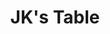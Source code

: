 ---
layout: place
title: JK's Table
permalink: /minnesota/edina/jk-s-table.html
stateAbbr: MN
stateName: Minnesota
cityName: Edina
seo:
  type: restaurant
  links: http://www.jkstable.com/
place_id: ChIJ4zufmuUj9ocRVTkKIA3N8xA
photos:
  - name: >-
      places/ChIJ4zufmuUj9ocRVTkKIA3N8xA/photos/AeeoHcI-QRdVmsCiEKwUutYRYrN2kd5AUvNzh6Ou5h3Rz7Ec8wvin09eW-6TyTLLChMHRl3aMNDs3wriFrTpLx72flmWY9ieesojYr1dn1LqTOxf0ln26e-_5BirBA6ILKPZGrH-26pKO-_SfoUhQivrvJpGvuEVkoshSKZXtZAMw38d9KIMEZbkpYrp8QUC-5RIfRH699Ft60ecfoGm3XUFvZbR2RUeAAQjPm5-y_0oDo8uhAPqmQYSsCG4ThbfLIoaHDUr08GZJE2QoCQVbpX3pgoHQphqVr-WLbXshzwcs1t0h7flzkMGf97eEazD_zgHE_USqwT9bW9thcqO6krZxsEqR5lhAAky938yxiTYLai4ff70xOTaKDEXgI9ET7LF9kbcwSpftBE1LOJveOJFjDk7_X9XIhG-v8DiTWzvZGuDSU62
    widthPx: 3024
    heightPx: 4032
    authorAttributions:
      - displayName: Hot Seat Reviews
        uri: https://maps.google.com/maps/contrib/113677594900761522311
        photoUri: >-
          https://lh3.googleusercontent.com/a-/ALV-UjVlSClsD5cfdeME8tSL1_ABmNMrCUOPsJgV-TUsyb98peGUgLM=s100-p-k-no-mo
    flagContentUri: >-
      https://www.google.com/local/imagery/report/?cb_client=maps_api_places.places_api&image_key=!1e10!2sCIHM0ogKEICAgIC6nPDt6gE&hl=en-US
    googleMapsUri: >-
      https://www.google.com/maps/place//data=!3m4!1e2!3m2!1sCIHM0ogKEICAgIC6nPDt6gE!2e10!4m2!3m1!1s0x87f623e59a9f3be3:0x10f3cd0d200a3955
  - name: >-
      places/ChIJ4zufmuUj9ocRVTkKIA3N8xA/photos/AeeoHcJ7arOID4iResDoEVh_T-3_qMQxJJ8Q-cRUve8jNXGxqxCZzLZXDZETFL4VOwxImy0fry7Rd8FaQxaFgv_shLUtubDHvl04cl8yCbmt74j3awn2Wbl6SCmIYbip9YboyZoPHCtzrlj0ucCRY0b4X8fEW6FlI0ZxuwZYwcjnkmnD980UTlQaQvK9HYRLewKXgMVhEi6NqI_M9Xz3rDFIGkGmyZNArpWLew3ECTCpPhzoRJxGsJtvHxaUiZRXpMSwpJtegUKO-ZsgEgg0yAsmS5XNIpGk91lf-SiIxFCClkZS9A
    widthPx: 750
    heightPx: 500
    authorAttributions:
      - displayName: JK's Table
        uri: https://maps.google.com/maps/contrib/116634052102779692296
        photoUri: >-
          https://lh3.googleusercontent.com/a-/ALV-UjWZPpzLxNKqRSrywvOklNYkU8AfxedDcLWZaT8M6XWY8P4h5UI=s100-p-k-no-mo
    flagContentUri: >-
      https://www.google.com/local/imagery/report/?cb_client=maps_api_places.places_api&image_key=!1e10!2sAF1QipNqZNj4T_epKeAoAG7tWBSXXqd1XBrj3b0RMTkL&hl=en-US
    googleMapsUri: >-
      https://www.google.com/maps/place//data=!3m4!1e2!3m2!1sAF1QipNqZNj4T_epKeAoAG7tWBSXXqd1XBrj3b0RMTkL!2e10!4m2!3m1!1s0x87f623e59a9f3be3:0x10f3cd0d200a3955
  - name: >-
      places/ChIJ4zufmuUj9ocRVTkKIA3N8xA/photos/AeeoHcKfm-KrSPcSwvvry_OTHUQyhEja2q_6up98xILu30IyEv8BH_uNOvCg5HDWufFv5tW_j5ze34XtF-dnGwKT1EpN91eBOayiRaYJ4FiVxGy7rypkvAOuANgnBnkSAeMDPcpTAdnUmXPikEL6n39xXnp5YVSKxYQpaLoGNX1PYv8a_J19VYwQPzadIhQAqpmzJ0KuhYqyjC0VBwDCLrcWF22sH55aRe-6uwXf15oHfkuJOCjrm3t6IlxS2KXQqufsVYWo3Xu1_WWDT0U2q4BRBRiH0PNPY00GWkul64DIE-xApg
    widthPx: 750
    heightPx: 500
    authorAttributions:
      - displayName: JK's Table
        uri: https://maps.google.com/maps/contrib/116634052102779692296
        photoUri: >-
          https://lh3.googleusercontent.com/a-/ALV-UjWZPpzLxNKqRSrywvOklNYkU8AfxedDcLWZaT8M6XWY8P4h5UI=s100-p-k-no-mo
    flagContentUri: >-
      https://www.google.com/local/imagery/report/?cb_client=maps_api_places.places_api&image_key=!1e10!2sAF1QipP4jnNxS1yowY8T-ho8m91dEg-WbRU3QK96fdXn&hl=en-US
    googleMapsUri: >-
      https://www.google.com/maps/place//data=!3m4!1e2!3m2!1sAF1QipP4jnNxS1yowY8T-ho8m91dEg-WbRU3QK96fdXn!2e10!4m2!3m1!1s0x87f623e59a9f3be3:0x10f3cd0d200a3955
  - name: >-
      places/ChIJ4zufmuUj9ocRVTkKIA3N8xA/photos/AeeoHcJ5wGzsrgsvTevQ8BcUvIELk7KS6wZacUKQq393-pbSzexAO6du0kZgKn7fpL73r1MTT1OmhMAmriXkiFNzpVIr46pg8945ntUTDOdWtP8QKJLCMQZib3EekP7bSzVR5J9y0Yonldsa_78fdi7eIKO-u3sclsx22rYRBqOwq7Km5YkvifZX7bVmq65sTdVfro-k9ONqCo1nRrjQkFTSr8bQ864iNi7ss5HE9uC-5olOtPC4iHPVRf9fsvjiXTQIEJHGuSpvLqODwoQz6W0ubc-iu4d5B3g3ezGdBzU2zaXi5gfUZPvfG30EJeYQ4ojoNPnIxnaYBCUNr_pGjC7cpI9tZO2QioDuUhXArQu4JYWooY6wPb_zWhsHBipzMGN7bdyhIGdJic6sBU4t_CB_-njaSRmi_faW-PZe3-Mf8QlCd4U
    widthPx: 4080
    heightPx: 3072
    authorAttributions:
      - displayName: Andre
        uri: https://maps.google.com/maps/contrib/112415752346062296023
        photoUri: >-
          https://lh3.googleusercontent.com/a/ACg8ocJ-akPO1gEjbUkNw_UoOye3PdTGXiSGY7XlSot5WwWGq44l-A=s100-p-k-no-mo
    flagContentUri: >-
      https://www.google.com/local/imagery/report/?cb_client=maps_api_places.places_api&image_key=!1e10!2sCIHM0ogKEICAgID9sM6xtwE&hl=en-US
    googleMapsUri: >-
      https://www.google.com/maps/place//data=!3m4!1e2!3m2!1sCIHM0ogKEICAgID9sM6xtwE!2e10!4m2!3m1!1s0x87f623e59a9f3be3:0x10f3cd0d200a3955
  - name: >-
      places/ChIJ4zufmuUj9ocRVTkKIA3N8xA/photos/AeeoHcJTmYi93cVXpOMR82aYEtbl0fGFFOVme1W-yNnJWuI3WC1DN4CeZX24oxtFjCAHLkwK2vL0j9TQF1NFkUQ_h03GysEm50dmtoxfvGm66VBH3g7J8O3QY_UP_Vy6oZMLi74e5gV2Uea1dDK-7DvZMW4L1K5b_DgZwe4Mx1kwwHRAuGajOp_nOU-u4RtdP9_SGBxB6kQInh8y0SZHibhH-Xul69he_8FmSpVTjGFSg7K5gJFu5LbjlKBig_Dzu7ULd_FTEcY5asamVD0doaBgotRRdDIYVW0tRXoMHyBdTZaKFUGazw7B2MEKXI8bXQ4-EnA1-Vh1XUlI26DmZ-vV6D6QSwR-AvImNd3oGS00qnlcEjjk4GfMRur5BdzkxvrEzbJMSIAoSHxSvMqvUwLwXgUM9FHlGz8OwEN4YRSskPokCQ
    widthPx: 3072
    heightPx: 4096
    authorAttributions:
      - displayName: Darla Thurner
        uri: https://maps.google.com/maps/contrib/114379330036920491873
        photoUri: >-
          https://lh3.googleusercontent.com/a-/ALV-UjVo2ZAAk6y1EDsWOh4_EhgbNPkviLaET_6TZSx1Eyzndtb17Cs=s100-p-k-no-mo
    flagContentUri: >-
      https://www.google.com/local/imagery/report/?cb_client=maps_api_places.places_api&image_key=!1e10!2sCIHM0ogKEICAgIDDr5y7HA&hl=en-US
    googleMapsUri: >-
      https://www.google.com/maps/place//data=!3m4!1e2!3m2!1sCIHM0ogKEICAgIDDr5y7HA!2e10!4m2!3m1!1s0x87f623e59a9f3be3:0x10f3cd0d200a3955
  - name: >-
      places/ChIJ4zufmuUj9ocRVTkKIA3N8xA/photos/AeeoHcLT37y16JJqirQ43q-AdThQTm5glkwAYDenfpxoERAEGkljitu_iWoDy_xEGO01fMj_8a-qDO9th0oUi2lrYsJ29Z7NqkQdKfcPhsvZ3_HBr-Q2I3gB7q9WXRp7-kI1EMIU69CTTJm29Bu9xGBjfb-3ou9_1PK8jL7S8-U1BknW7eRObkH7lS45EDIHs1CaPpPp9r6EXB5AYAxvyRTg0kEKtfVAidR291u9xNmK2RQ6HM3sxbeWlVa-IRPGY7ZTMskAfphOfyocOnPMxfe7ZGJYYOmAjqfWaUaHwk7Elz7ycIqkwGnxpC31J4pxNk9bbM3R03D1ELQaNPqdwwzwLVbtaKxLIYdrX6JFxwzGZn6UFUHCCfDjYGCaM-UY4mZROZ3wl2hZTrtROR9RJhmLgMV0v6bIEQMQpRT8Q11NtSOmZQ
    widthPx: 4080
    heightPx: 3072
    authorAttributions:
      - displayName: Carolina Margaria
        uri: https://maps.google.com/maps/contrib/106136339225342169668
        photoUri: >-
          https://lh3.googleusercontent.com/a-/ALV-UjWh6xMEe507xSZHbJD51reIj3upmouva9LObe07h137R09T4bzU-A=s100-p-k-no-mo
    flagContentUri: >-
      https://www.google.com/local/imagery/report/?cb_client=maps_api_places.places_api&image_key=!1e10!2sCIHM0ogKEICAgICuyLzSVg&hl=en-US
    googleMapsUri: >-
      https://www.google.com/maps/place//data=!3m4!1e2!3m2!1sCIHM0ogKEICAgICuyLzSVg!2e10!4m2!3m1!1s0x87f623e59a9f3be3:0x10f3cd0d200a3955
  - name: >-
      places/ChIJ4zufmuUj9ocRVTkKIA3N8xA/photos/AeeoHcKAQ4lBS8VUZEJiWr9OBLwzN2XZXAvy81ANFa_VnECe2E-0eR-M6BonHadzVQVpdwjkgPHRKqvpvBFl88ufBgk3lBpQqxBcDpZFiZ8CFaOJ7oYjwpRf77hKNxFXcmSipOkrtOm43fVtyat_tD6RcEeTUQHKaBNaRvJDOBerH3IERvdDCVKIsHy6yJeclTNs0-ahs9dOaxAMF86dSlLmUu72wt-uwXO5xTNwIBShIwuIFm8fQaqe53BsBsz45jgfCmtVb1YHVQEpQk99j_Qx7hEW6Oz5UtKr4isJwULcFUCo6XG6lOMrDL5SsUniw7kHTqo-PtssoZWBXCFNFc2tO6-wyBqUBF9821NU8qoOUcuZvaIOfLlVJO9RIfw2O-06W51Vl-5HsmgXz3J2_kqnyefo8HTtm1dsjNNkzTNg_X0
    widthPx: 4000
    heightPx: 2252
    authorAttributions:
      - displayName: Quynh Nguyen
        uri: https://maps.google.com/maps/contrib/115299294960223343865
        photoUri: >-
          https://lh3.googleusercontent.com/a-/ALV-UjUkEyQe86H21dn6SInYG1D7GP7h8_9qIKt2vkVhAQQldbPSncowBw=s100-p-k-no-mo
    flagContentUri: >-
      https://www.google.com/local/imagery/report/?cb_client=maps_api_places.places_api&image_key=!1e10!2sCIHM0ogKEICAgICx1tjqEw&hl=en-US
    googleMapsUri: >-
      https://www.google.com/maps/place//data=!3m4!1e2!3m2!1sCIHM0ogKEICAgICx1tjqEw!2e10!4m2!3m1!1s0x87f623e59a9f3be3:0x10f3cd0d200a3955
  - name: >-
      places/ChIJ4zufmuUj9ocRVTkKIA3N8xA/photos/AeeoHcLymuVoA2Mq1OaF31KMiff27_Ht95oOToTfVL8B8ie7CG7HbprvFVsEQb4RdcSJMQjZJboDSsXALPddTviLWOHcIKwY4iDcz-P_eVLb9Rm6dFFSNHINIzIvQWJVDXHFaGpLKCZ7DxpVoVCGKGUzujfIjMhYpShS4zsSIAcba-UzVmyl-zRQEj9xcjPq3es-fz591yDGWkQVIHiEB4_Vf8vBgjmVJm2BG51YuYjXDEgqKeLEzaNF1UhJQo6WSzjr1Wr7fWNaGTvuRvArYzgTt0RYstUP4E8p3D6VInR-HRYVYeZBwgL5QJENI61HdqXv5GB2coJv9Rx1XxPxB5ciV4U2JCHwesNOz270BubgVqBk9QcxdfJY4CVi4JSyWgfE597VxofLnJiYntAkW_GGwRlTUOIRklUVFHYs3oZGqH5unM8T
    widthPx: 4080
    heightPx: 3072
    authorAttributions:
      - displayName: Carolina Margaria
        uri: https://maps.google.com/maps/contrib/106136339225342169668
        photoUri: >-
          https://lh3.googleusercontent.com/a-/ALV-UjWh6xMEe507xSZHbJD51reIj3upmouva9LObe07h137R09T4bzU-A=s100-p-k-no-mo
    flagContentUri: >-
      https://www.google.com/local/imagery/report/?cb_client=maps_api_places.places_api&image_key=!1e10!2sCIHM0ogKEICAgICuyLzSlgE&hl=en-US
    googleMapsUri: >-
      https://www.google.com/maps/place//data=!3m4!1e2!3m2!1sCIHM0ogKEICAgICuyLzSlgE!2e10!4m2!3m1!1s0x87f623e59a9f3be3:0x10f3cd0d200a3955
  - name: >-
      places/ChIJ4zufmuUj9ocRVTkKIA3N8xA/photos/AeeoHcLmZtklYQWfPkKkKpT7kGVKJdCVLNBlP3pFfz0cJXYURILsCusTmsNwydQjv9pZIPxLXcSsa4cGMTIvFC_WCQV3IBPV6mQX1Vf8jq5QVB3-jimTXsdOMSFocCQAFhBFRnk_QDgViBWkY6NHnW9qKDydZrttqLeMPfsttsI8kCDmZ55SbyhOOs7TfHm9Y1ZxyvgJzv_WQnjvZ2YbIRIeY7nyadsKTk-xHJHkYU-fWnbtZLkkqEtQ2pxiS56iU9-Fp_WP-lk_5UqZ85v6c-4mRpjgK-vUJn5yACYD5ji-T5pzAxfLCOUYzHh51uayiL0YyH2oyS5hE-YtVg0v12dI5QK-5xJsjCmMAgH0RY5mOfFNkZboNAPcieUZaooX2yREca2hbT_hyhreBhjLLFsHw5IfUqlxEVMw8y0su3Huvct14A
    widthPx: 3024
    heightPx: 4032
    authorAttributions:
      - displayName: Xue Lee
        uri: https://maps.google.com/maps/contrib/104681109031221763603
        photoUri: >-
          https://lh3.googleusercontent.com/a-/ALV-UjWUrbXehc4f_9ewuQ0n8kgTt29Mb7Zcb4szO40ha4ok2dbfD042=s100-p-k-no-mo
    flagContentUri: >-
      https://www.google.com/local/imagery/report/?cb_client=maps_api_places.places_api&image_key=!1e10!2sCIHM0ogKEICAgIDDqrjXOQ&hl=en-US
    googleMapsUri: >-
      https://www.google.com/maps/place//data=!3m4!1e2!3m2!1sCIHM0ogKEICAgIDDqrjXOQ!2e10!4m2!3m1!1s0x87f623e59a9f3be3:0x10f3cd0d200a3955
  - name: >-
      places/ChIJ4zufmuUj9ocRVTkKIA3N8xA/photos/AeeoHcKR4Ab_uHy_ey1JvC3f4WuJsVXLHxeopPq30VCYTMhZjNXEjtTfWWVuUyESb7wHMAi-ynaOJyaW-pKklv6npVz0dFpQCnn9WV8cLjaMY_GDRW7nVkBlLdYOqaeXHpwe0JjegNiQIeT-mYZ9jxZ7dSOqskwSUACZyhLbC81grx71SBSMUu8lBO_78QFDP0xb0eNtv61hsfdnR5R8dKBAsWnJ52WRCCXCbvz9ygF6M0K2DHFshKuekhgyKAULNbQ_ag03NKPpTcdzVxqX01GvO-guTfAkTiN8sqBPcSJJaXbzKq0FfsyP8OqnvA19tbDrX5V0WLVLBwwkxIcWQPv7IWYxesw-3__sCOE-6cPH0fpC1EQNRfCDUuKZLZteZ31w2hJ6xW2mqJKqnklt5Y0QcmsnGjUlOEbMZJuTyXw1W5DUnVpn
    widthPx: 3000
    heightPx: 4000
    authorAttributions:
      - displayName: NC
        uri: https://maps.google.com/maps/contrib/118012563802760086261
        photoUri: >-
          https://lh3.googleusercontent.com/a/ACg8ocLEezcO8oAW6a7b0Dgnfy4K3J_McZ3Z07BRY_Yw4zL6QtM0PA=s100-p-k-no-mo
    flagContentUri: >-
      https://www.google.com/local/imagery/report/?cb_client=maps_api_places.places_api&image_key=!1e10!2sCIHM0ogKEICAgICNmZz-qQE&hl=en-US
    googleMapsUri: >-
      https://www.google.com/maps/place//data=!3m4!1e2!3m2!1sCIHM0ogKEICAgICNmZz-qQE!2e10!4m2!3m1!1s0x87f623e59a9f3be3:0x10f3cd0d200a3955
address: '7401 Metro Blvd #155, Edina, MN 55439, USA'
street: '7401 Metro Blvd #155'
city: Edina
state: MN
zip: '55439'
country: USA
neighborhood: null
latitude: '44.867464'
longitude: '-93.352211'
accessibility_options:
  wheelchairAccessibleParking: true
  wheelchairAccessibleEntrance: true
  wheelchairAccessibleRestroom: true
  wheelchairAccessibleSeating: true
business_status: OPERATIONAL
name: JK's Table
google_maps_links:
  directionsUri: >-
    https://www.google.com/maps/dir//''/data=!4m7!4m6!1m1!4e2!1m2!1m1!1s0x87f623e59a9f3be3:0x10f3cd0d200a3955!3e0
  placeUri: https://maps.google.com/?cid=1221545380203346261
  writeAReviewUri: >-
    https://www.google.com/maps/place//data=!4m3!3m2!1s0x87f623e59a9f3be3:0x10f3cd0d200a3955!12e1
  reviewsUri: >-
    https://www.google.com/maps/place//data=!4m4!3m3!1s0x87f623e59a9f3be3:0x10f3cd0d200a3955!9m1!1b1
  photosUri: >-
    https://www.google.com/maps/place//data=!4m3!3m2!1s0x87f623e59a9f3be3:0x10f3cd0d200a3955!10e5
primary_type: Japanese Restaurant
opening_hours:
  regular: null
  current: null
secondary_opening_hours:
  regular:
    weekdayDescriptions: null
    type: null
  current:
    weekdayDescriptions: null
    type: null
phone: (952) 831-0194
price_level: PRICE_LEVEL_INEXPENSIVE
price_range: $10 &ndash; $20
rating: '4.8'
rating_count: 0
website: http://www.jkstable.com/
description: >-
  Discover JK's Table in Edina, MN$$$JK's Table in Edina, MN, stands out as a
  welcoming Japanese spot specializing in fresh sushi, flavorful noodle dishes,
  and hearty sandwiches, all served in a relaxed, unpretentious setting. This
  affordable eatery emphasizes high-quality ingredients, making it a go-to
  choice for those seeking authentic Asian flavors without the fuss. With
  options like sushi rolls and Asian bowls that highlight seasonal freshness,
  it's ideal for a quick yet satisfying meal in a conveniently accessible
  location. The spot also caters to various needs, including easy parking and
  inclusive features, ensuring a comfortable visit for everyone. Whether you're
  in the mood for top-notch sushi options or a light lunch, this hidden gem
  delivers a blend of simplicity and taste that keeps locals coming back.
generative_summary: >-
  Discover JK's Table in Edina, MN$$$JK's Table in Edina, MN, stands out as a
  welcoming Japanese spot specializing in fresh sushi, flavorful noodle dishes,
  and hearty sandwiches, all served in a relaxed, unpretentious setting. This
  affordable eatery emphasizes high-quality ingredients, making it a go-to
  choice for those seeking authentic Asian flavors without the fuss. With
  options like sushi rolls and Asian bowls that highlight seasonal freshness,
  it's ideal for a quick yet satisfying meal in a conveniently accessible
  location. The spot also caters to various needs, including easy parking and
  inclusive features, ensuring a comfortable visit for everyone. Whether you're
  in the mood for top-notch sushi options or a light lunch, this hidden gem
  delivers a blend of simplicity and taste that keeps locals coming back.
generative_disclosure: Summarized by AI using the Grok-3-Mini model.
reviews:
  - name: >-
      places/ChIJ4zufmuUj9ocRVTkKIA3N8xA/reviews/ChZDSUhNMG9nS0VJQ0FnTUN3enRMd2RBEAE
    relativePublishTimeDescription: 3 weeks ago
    rating: 5
    text:
      text: >-
        The best little lunch spot ever!!!! So fast, so cute, and seriously...
        So good! Bahn mi bun was so soft and fresh! Sushi, slapped!!!! SO FRESH!
        If they would have had wontons I would have cried, gyoza was good too!
        Wow!
      languageCode: en
    originalText:
      text: >-
        The best little lunch spot ever!!!! So fast, so cute, and seriously...
        So good! Bahn mi bun was so soft and fresh! Sushi, slapped!!!! SO FRESH!
        If they would have had wontons I would have cried, gyoza was good too!
        Wow!
      languageCode: en
    authorAttribution:
      displayName: Nicole Beyer
      uri: https://www.google.com/maps/contrib/105919931960670459296/reviews
      photoUri: >-
        https://lh3.googleusercontent.com/a-/ALV-UjWk4j_AxEfUuOHM8ZReMdDI_FKqTRXDWEXoScLuW1tg9P3DwVEd=s128-c0x00000000-cc-rp-mo-ba3
    publishTime: '2025-03-18T22:31:31.190798Z'
    flagContentUri: >-
      https://www.google.com/local/review/rap/report?postId=ChZDSUhNMG9nS0VJQ0FnTUN3enRMd2RBEAE&d=17924085&t=1
    googleMapsUri: >-
      https://www.google.com/maps/reviews/data=!4m6!14m5!1m4!2m3!1sChZDSUhNMG9nS0VJQ0FnTUN3enRMd2RBEAE!2m1!1s0x87f623e59a9f3be3:0x10f3cd0d200a3955
  - name: >-
      places/ChIJ4zufmuUj9ocRVTkKIA3N8xA/reviews/ChdDSUhNMG9nS0VJQ0FnSUREdzlqcTF3RRAB
    relativePublishTimeDescription: a year ago
    rating: 5
    text:
      text: >-
        This is some place that I would love to come back to. It’s an amazing
        Japanese restaurant that’s situated at the bottom of an office building
        that’s easy for many workers to get to. The best part is that they have
        an option for salmon head! Not alot of places serve that. The service
        was pretty good for the size of the restaurant they have. And the
        atmosphere here is almost never busy and fairly quiet. Will decently
        come back here again.
      languageCode: en
    originalText:
      text: >-
        This is some place that I would love to come back to. It’s an amazing
        Japanese restaurant that’s situated at the bottom of an office building
        that’s easy for many workers to get to. The best part is that they have
        an option for salmon head! Not alot of places serve that. The service
        was pretty good for the size of the restaurant they have. And the
        atmosphere here is almost never busy and fairly quiet. Will decently
        come back here again.
      languageCode: en
    authorAttribution:
      displayName: cyril xiong
      uri: https://www.google.com/maps/contrib/115554044130620210430/reviews
      photoUri: >-
        https://lh3.googleusercontent.com/a-/ALV-UjWQdkIVsjz2nBwCELhjJ9M5Uuc9NuV9-ieRV6ex0Iq-wmURLT8=s128-c0x00000000-cc-rp-mo-ba3
    publishTime: '2024-04-13T13:42:24.217127Z'
    flagContentUri: >-
      https://www.google.com/local/review/rap/report?postId=ChdDSUhNMG9nS0VJQ0FnSUREdzlqcTF3RRAB&d=17924085&t=1
    googleMapsUri: >-
      https://www.google.com/maps/reviews/data=!4m6!14m5!1m4!2m3!1sChdDSUhNMG9nS0VJQ0FnSUREdzlqcTF3RRAB!2m1!1s0x87f623e59a9f3be3:0x10f3cd0d200a3955
  - name: >-
      places/ChIJ4zufmuUj9ocRVTkKIA3N8xA/reviews/ChZDSUhNMG9nS0VJQ0FnTUNJeTRhdFpnEAE
    relativePublishTimeDescription: a week ago
    rating: 3
    text:
      text: >-
        Overpriced gyudon, took it to go, little dry and had a pittance of meat
        for almost $14.  I have eaten in before and it seems like you get a
        better deal dining in. Stick with the sushi or the sushi (poke) bowls.


        Soy sauce on to go was not included and was given one packet and told
        they will do it, "this time." Sorry, didn't know...I can't help but
        think rice dishes usually come with soy sauce.


        To the poor lady who tried to bus her own table to the front of the
        store, the lady who worked there was very rude to you. There was no need
        for that.
      languageCode: en
    originalText:
      text: >-
        Overpriced gyudon, took it to go, little dry and had a pittance of meat
        for almost $14.  I have eaten in before and it seems like you get a
        better deal dining in. Stick with the sushi or the sushi (poke) bowls.


        Soy sauce on to go was not included and was given one packet and told
        they will do it, "this time." Sorry, didn't know...I can't help but
        think rice dishes usually come with soy sauce.


        To the poor lady who tried to bus her own table to the front of the
        store, the lady who worked there was very rude to you. There was no need
        for that.
      languageCode: en
    authorAttribution:
      displayName: Dave Willis
      uri: https://www.google.com/maps/contrib/108631046090825071348/reviews
      photoUri: >-
        https://lh3.googleusercontent.com/a/ACg8ocIlOQkkif7fkfL9fXTc1lS45fbwUfpQYJFCd33dW6580ou76A=s128-c0x00000000-cc-rp-mo
    publishTime: '2025-04-04T18:03:22.799429Z'
    flagContentUri: >-
      https://www.google.com/local/review/rap/report?postId=ChZDSUhNMG9nS0VJQ0FnTUNJeTRhdFpnEAE&d=17924085&t=1
    googleMapsUri: >-
      https://www.google.com/maps/reviews/data=!4m6!14m5!1m4!2m3!1sChZDSUhNMG9nS0VJQ0FnTUNJeTRhdFpnEAE!2m1!1s0x87f623e59a9f3be3:0x10f3cd0d200a3955
  - name: >-
      places/ChIJ4zufmuUj9ocRVTkKIA3N8xA/reviews/ChdDSUhNMG9nS0VJQ0FnSUREcjV5N3JBRRAB
    relativePublishTimeDescription: 12 months ago
    rating: 5
    text:
      text: >-
        A very small but very efficiently run restaurant in the bottom floor of
        an office building! They are quick to get your food out, so perfect for
        lunch time. Prices are very good, portions are amazing. The ahi tuna was
        very flavorful and very fresh. The spicy chicken was excellent. The
        bread was fresh and perfect for this kind of sandwich. Tables are very
        small barely enough room for two people yet very accommodating. Service
        is fabulous and always with a smile!
      languageCode: en
    originalText:
      text: >-
        A very small but very efficiently run restaurant in the bottom floor of
        an office building! They are quick to get your food out, so perfect for
        lunch time. Prices are very good, portions are amazing. The ahi tuna was
        very flavorful and very fresh. The spicy chicken was excellent. The
        bread was fresh and perfect for this kind of sandwich. Tables are very
        small barely enough room for two people yet very accommodating. Service
        is fabulous and always with a smile!
      languageCode: en
    authorAttribution:
      displayName: Darla Thurner
      uri: https://www.google.com/maps/contrib/114379330036920491873/reviews
      photoUri: >-
        https://lh3.googleusercontent.com/a-/ALV-UjVo2ZAAk6y1EDsWOh4_EhgbNPkviLaET_6TZSx1Eyzndtb17Cs=s128-c0x00000000-cc-rp-mo-ba5
    publishTime: '2024-04-16T23:01:02.359384Z'
    flagContentUri: >-
      https://www.google.com/local/review/rap/report?postId=ChdDSUhNMG9nS0VJQ0FnSUREcjV5N3JBRRAB&d=17924085&t=1
    googleMapsUri: >-
      https://www.google.com/maps/reviews/data=!4m6!14m5!1m4!2m3!1sChdDSUhNMG9nS0VJQ0FnSUREcjV5N3JBRRAB!2m1!1s0x87f623e59a9f3be3:0x10f3cd0d200a3955
  - name: >-
      places/ChIJ4zufmuUj9ocRVTkKIA3N8xA/reviews/ChdDSUhNMG9nS0VJQ0FnSURQczRucDlRRRAB
    relativePublishTimeDescription: 4 months ago
    rating: 5
    text:
      text: >-
        Love love love this sushi spot! Found it on a whim and now I go out of
        my way to get lunch here. The beef bowls and spicy tuna bowls are divine
        and the spicy tuna is by far the best in the city. The owners are also
        so sweet and kind. My husband and I highly recommend!
      languageCode: en
    originalText:
      text: >-
        Love love love this sushi spot! Found it on a whim and now I go out of
        my way to get lunch here. The beef bowls and spicy tuna bowls are divine
        and the spicy tuna is by far the best in the city. The owners are also
        so sweet and kind. My husband and I highly recommend!
      languageCode: en
    authorAttribution:
      displayName: Jackie
      uri: https://www.google.com/maps/contrib/107856456795775220357/reviews
      photoUri: >-
        https://lh3.googleusercontent.com/a-/ALV-UjW5B-GMDEWoOdzAeWGilP0JLXOCJALb6r_K8k-jo2j1BvijSu0dFQ=s128-c0x00000000-cc-rp-mo-ba3
    publishTime: '2024-12-05T12:26:13.428467Z'
    flagContentUri: >-
      https://www.google.com/local/review/rap/report?postId=ChdDSUhNMG9nS0VJQ0FnSURQczRucDlRRRAB&d=17924085&t=1
    googleMapsUri: >-
      https://www.google.com/maps/reviews/data=!4m6!14m5!1m4!2m3!1sChdDSUhNMG9nS0VJQ0FnSURQczRucDlRRRAB!2m1!1s0x87f623e59a9f3be3:0x10f3cd0d200a3955
review_summary: >-
  What Customers Are Buzzing About$$$Visitors to this cozy sushi spot often rave
  about the incredibly fresh and flavorful dishes, with many highlighting the
  standout sushi rolls and bowls that make it a favorite for quick, delicious
  meals. Folks appreciate the generous portions and great value, especially for
  items like spicy tuna and chicken bowls, which come across as satisfying and
  well-prepared. While most feedback praises the speedy service and welcoming
  vibe perfect for a casual lunch, a few notes mention that some rice-based
  options could use a bit more balance in pricing and preparation. Overall, the
  consensus leans positive, with diners enjoying the authentic Japanese flavors
  that feel both affordable and exciting. If you're hunting for reliable sushi
  places nearby, this spot earns high marks for its consistent quality and
  friendly atmosphere that keeps the experience enjoyable.
review_disclosure: Summarized by AI using the Grok-3-Mini model.
parking_options:
  freeParkingLot: true
  valetParking: false
payment_options:
  acceptsCreditCards: true
  acceptsDebitCards: true
  acceptsCashOnly: false
  acceptsNfc: true
allow_dogs: null
curbside_pickup: false
delivery: true
dine_in: true
good_for_children: true
good_for_groups: null
good_for_sports: false
live_music: false
menu_for_children: false
outdoor_seating: false
reservable: false
restroom: true
serves_beer: false
serves_breakfast: null
serves_brunch: false
serves_cocktails: false
serves_coffee: null
serves_dinner: true
serves_dessert: true
serves_lunch: true
serves_vegetarian_food: true
serves_wine: false
takeout: true
update_category: pro
places_description: >-
  Weekday breakfast & lunch spot for sushi, Asian bowls & American deli
  sandwiches in low-key digs.

---